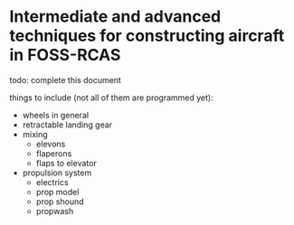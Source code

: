 # Intermediate and advanced techniques for constructing aircraft in FOSS-RCAS

todo: complete this document

things to include (not all of them are programmed yet):
- wheels in general
- retractable landing gear
- mixing
    - elevons
    - flaperons
    - flaps to elevator
- propulsion system
    - electrics
    - prop model
    - prop shound
    - propwash